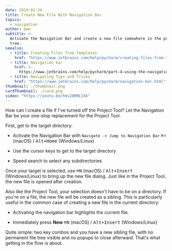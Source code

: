 ```yaml
---
date: 2019-01-24
title: Create New File With Navigation Bar
topics:
  - navigation
author: pwe
subtitle: >-
  Activate the Navigation Bar and create a new file somewhere in the project
  tree.
seealso:
  - title: Creating Files from Templates
    href: "https://www.jetbrains.com/help/pycharm/creating-files-from-templates.html"
  - title: Navigation bar
    href: >-
      https://www.jetbrains.com/help/pycharm/part-4-using-the-navigation-bar.html
  - title: Navigating Tips and Tricks
    href: "https://www.jetbrains.com/help/pycharm/navigation-bar.html"
thumbnail: ./thumbnail.png
cardThumbnail: ./card.png
video: "https://youtu.be/h6s20RMLIXk"
---
```


How can I create a file if I've turned off the Project Tool? Let the Navigation Bar be your one-stop replacement for the Project Tool.

First, get to the target directory:

- Activate the Navigation Bar with
  `Navigate -> Jump to Navigation Bar` <kbd>⌘↑</kbd> (macOS) / <kbd>Alt+Home</kbd> (Windows/Linux)

- Use the cursor keys to get to the target directory

- Speed search to select any subdirectories

Once your target is selected, use <kbd>⌘N</kbd> (macOS) / <kbd>Alt+Insert</kbd> (Windows/Linux) to bring up the new file dialog. Just like in the Project Tool, the new file is opened after creation.

Also like the Project Tool, your selection doesn't have to be on a directory. If you're on a file, the new file will be created as a sibling. This is particularly useful in the common case of creating a new file in the current directory:

- Activating the navigation bar highlights the current file.

- Immediately press **New** <kbd>⌘N</kbd> (macOS) / <kbd>Alt+Insert</kbd> (Windows/Linux)

Quite simple: two key combos and you have a new sibling file, with no permanent file tree visible and no popups to close afterward. That's what getting in the flow is about.
